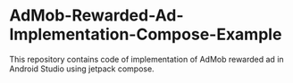 # AdMob-Rewarded-Ad-Implementation-Compose-Example
This repository contains code of implementation of AdMob rewarded ad in Android Studio using jetpack compose.

